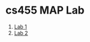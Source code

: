 # cs455 MAP Lab

1. [Lab 1](https://github.com/esregmi/cs455lab/tree/main/Lab1)
2. [Lab 2](https://github.com/esregmi/cs455lab/tree/main/Lab2)
